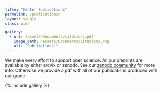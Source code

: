 ```yaml
---
title: "Center Publications"
permalink: /publications/
layout: single
class: wide

gallery:
  - url: /assets/Documents/citations.pdf
    image_path: /assets/Documents/citations.png
    alt: "Publications!"
---
```


We make every effort to support open science. All our preprints are available by either arcvix or zenodo. See our [zenodo community](https://zenodo.org/communities/cement/?page=1&size=20) for more info. Otherwise we provide a pdf with all of our publications produced with our grant:

{% include gallery %}